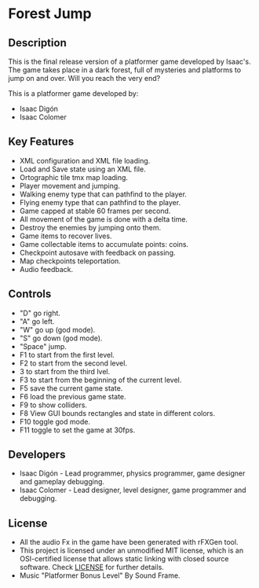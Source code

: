 # Forest Jump

## Description
This is the final release version of a platformer game developed by Isaac's.
The game takes place in a dark forest, full of mysteries and platforms to jump on and over.
Will you reach the very end?

This is a platformer game developed by:
 - Isaac Digón
 - Isaac Colomer

## Key Features

 - XML configuration and XML file loading.
 - Load and Save state using an XML file.
 - Ortographic tile tmx map loading.
 - Player movement and jumping.
 - Walking enemy type that can pathfind to the player.
 - Flying enemy type that can pathfind to the player.
 - Game capped at stable 60 frames per second.
 - All movement of the game is done with a delta time.
 - Destroy the enemies by jumping onto them.
 - Game items to recover lives.
 - Game collectable items to accumulate points: coins.
 - Checkpoint autosave with feedback on passing.
 - Map checkpoints teleportation.
 - Audio feedback.
 
## Controls

 - "D" go right.
 - "A" go left.
 - "W" go up (god mode).
 - "S" go down (god mode).
 - "Space" jump.
 - F1 to start from the first level.
 - F2 to start from the second level.
 - 3 to start from the third lvel.
 - F3 to start from the beginning of the current level.
 - F5 save the current game state.
 - F6 load the previous game state.
 - F9 to show colliders.
 - F8 View GUI bounds rectangles and state in different colors.
 - F10 toggle god mode.
 - F11 toggle to set the game at 30fps.

## Developers

 - Isaac Digón - Lead programmer, physics programmer, game designer and gameplay debugging.
 - Isaac Colomer - Lead designer, level designer, game programmer and debugging.

## License
 - All the audio Fx in the game have been generated with rFXGen tool.
 - This project is licensed under an unmodified MIT license, which is an OSI-certified license that allows static linking with closed source software. Check [LICENSE](LICENSE) for further details.
 - Music "Platformer Bonus Level" By Sound Frame.